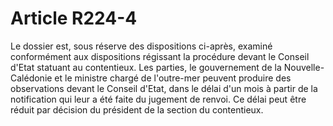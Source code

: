 # Article R224-4

Le dossier est, sous réserve des dispositions ci-après, examiné conformément aux dispositions régissant la procédure devant le Conseil d'Etat statuant au contentieux. Les parties, le gouvernement de la Nouvelle-Calédonie et le ministre chargé de l'outre-mer peuvent produire des observations devant le Conseil d'Etat, dans le délai d'un mois à partir de la notification qui leur a été faite du jugement de renvoi. Ce délai peut être réduit par décision du président de la section du contentieux.
